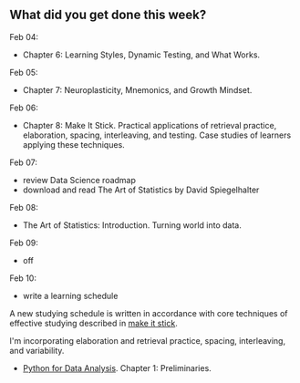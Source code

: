 **What did you get done this week?**
-

Feb 04:
- Chapter 6: Learning Styles, Dynamic Testing, and What Works.

Feb 05:
- Chapter 7: Neuroplasticity, Mnemonics, and Growth Mindset.

Feb 06: 
- Chapter 8: Make It Stick. Practical applications of retrieval practice, elaboration, spacing, interleaving, and testing. Case studies of learners applying these techniques.

Feb 07:
- review Data Science roadmap
- download and read The Art of Statistics by David Spiegelhalter

Feb 08:
- The Art of Statistics: Introduction. Turning world into data.

Feb 09:
- off

Feb 10:
- write a learning schedule

A new studying schedule is written in accordance with core techniques of effective studying described in [make it stick](https://g.co/kgs/TcwSmEZ).

I'm incorporating elaboration and retrieval practice, spacing, interleaving, and variability. 

- [Python for Data Analysis](https://wesmckinney.com/book). Chapter 1: Preliminaries.
